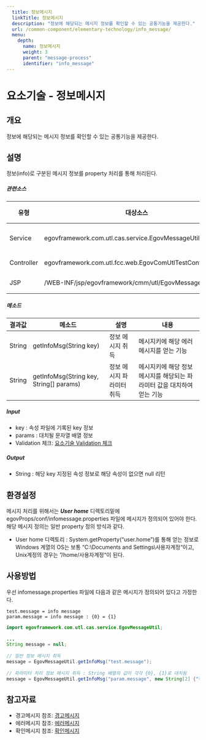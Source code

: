```yaml
---
  title: 정보메시지
  linkTitle: 정보메시지
  description: "정보에 해당되는 메시지 정보를 확인할 수 있는 공통기능을 제공한다."
  url: /common-component/elementary-technology/info_message/
  menu:
    depth:
      name: 정보메시지
      weight: 3
      parent: "message-process"
      identifier: "info_message"
---
```




# 요소기술 - 정보메시지

## 개요

 정보에 해당되는 메시지 정보를 확인할 수 있는 공통기능을 제공한다.

## 설명

 정보(info)로 구분된 메시지 정보를 property 처리를 통해 처리된다.

##### 관련소스

| 유형 | 대상소스 | 설명 | 비고 |
| --- | --- | --- | --- |
| Service | egovframework.com.utl.cas.service.EgovMessageUtil.java | 메시지 처리 관련 유틸리티 |  |
| Controller | egovframework.com.utl.fcc.web.EgovComUtlTestController.java | 테스트용 controller |  |
| JSP | /WEB-INF/jsp/egovframework/cmm/utl/EgovMessage.jsp | 테스트 페이지 |  |

##### 메소드

| 결과값 | 메소드 | 설명 | 내용 |
| --- | --- | --- | --- |
| String | getInfoMsg(String key) | 정보 메시지 취득 | 메시지키에 해당 에러메시지를 얻는 기능 |
| String | getInfoMsg(String key, String[] params) | 정보 메시지 파라미터 취득 | 메시지키에 해당 정보메시지를 해당되는 파라미터 값을 대치하여 얻는 기능 |

##### Input

- key : 속성 파일에 기록된 key 정보
- params : 대치될 문자열 배열 정보
- Validation 체크: [요소기술 Validation 체크](https://www.egovframe.go.kr/wiki/doku.php?id=egovframework:%EC%9A%94%EC%86%8C%EA%B8%B0%EC%88%A0_validation_%EC%B2%B4%ED%81%AC)

##### Output

- String : 해당 key 지정된 속성 정보로 해당 속성이 없으면 null 리턴

## 환경설정

 메시지 처리를 위해서는 ***User home***  디렉토리밑에 egovProps/conf/infomessage.properties 파일에 메시지가 정의되어 있어야 한다. 해당 메시지 정의는 일반 property 정의 방식과 같다.

- User home 디렉토리 : System.getProperty(“user.home”)를 통해 얻는 정보로 Windows 계열의 OS는 보통 “C:\Documents and Settings\사용자계정“이고, Unix계정의 경우는 ”/home/사용자계정“이 된다.

## 사용방법

 우선 infomessage.properties 파일에 다음과 같은 메시지가 정의되어 있다고 가정한다.

```properties
test.message = info message
param.message = info message : {0} = {1}

```

```java
import egovframework.com.utl.cas.service.EgovMessageUtil;
 
...
String message = null;
 
// 일반 정보 메시지 취득
message = EgovMessageUtil.getInfoMsg("test.message");
 
// 파라미터 처리 정보 메시지 취득 : String 배열의 값이 각각 {0}, {1}로 대치됨
message = EgovMessageUtil.getInfoMsg("param.message", new String[2] {"정보", "해당되는 기대값이 없습니다."});
```

## 참고자료

- 경고메시지 참조: [경고메시지](https://egovframework.github.io/egovframe-docs/common-component/elementary-technology/warning_message/)
- 에러메시지 참조: [에러메시지](https://egovframework.github.io/egovframe-docs/common-component/elementary-technology/error_message/)
- 확인메시지 참조: [확인메시지](https://egovframework.github.io/egovframe-docs/common-component/elementary-technology/confirm_message/)